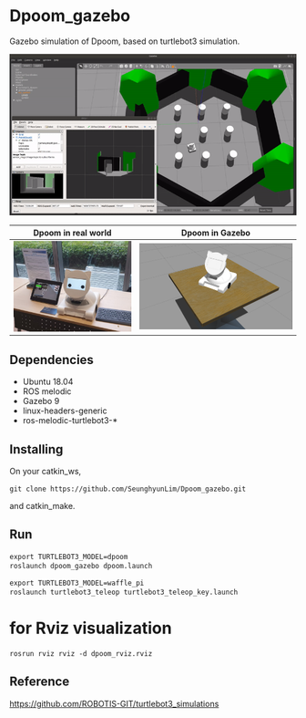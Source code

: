 # Dpoom_gazebo
Gazebo simulation of Dpoom, based on turtlebot3 simulation.

<center><img src="https://github.com/SeunghyunLim/Dpoom_gazebo/blob/master/gif/dpoom_gazebo.gif" alt="drawing" width="720"/></center>

| Dpoom in real world | Dpoom in Gazebo |
|---|---|
|<center><img src="https://github.com/SeunghyunLim/Dpoom_gazebo/blob/master/img/dpoom_real.png" alt="drawing" width="360"/></center>|<center><img src="https://github.com/SeunghyunLim/Dpoom_gazebo/blob/master/img/dpoom_gazebo.png" alt="drawing" width="480"/></center>|


## Dependencies
- Ubuntu 18.04
- ROS melodic
- Gazebo 9
- linux-headers-generic
- ros-melodic-turtlebot3-*

## Installing
On your catkin_ws,
```
git clone https://github.com/SeunghyunLim/Dpoom_gazebo.git
```
and catkin_make.

## Run
```
export TURTLEBOT3_MODEL=dpoom
roslaunch dpoom_gazebo dpoom.launch
```
```
export TURTLEBOT3_MODEL=waffle_pi
roslaunch turtlebot3_teleop turtlebot3_teleop_key.launch
```
# for Rviz visualization
```
rosrun rviz rviz -d dpoom_rviz.rviz
```
## Reference
https://github.com/ROBOTIS-GIT/turtlebot3_simulations
